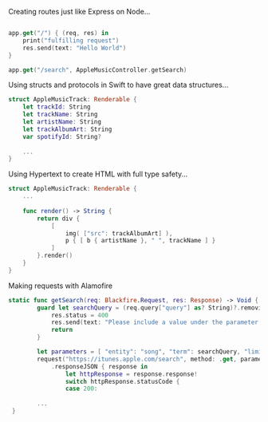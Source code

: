 Creating routes just like Express on Node...

```swift

app.get("/") { (req, res) in
    print("fulfilling request")
    res.send(text: "Hello World")
}

app.get("/search", AppleMusicController.getSearch)

```

Using structs and protocols in Swift to have great data structures...

```swift
struct AppleMusicTrack: Renderable {
    let trackId: String
    let trackName: String
    let artistName: String
    let trackAlbumArt: String
    var spotifyId: String?
    
    ...
}
```

Using Hypertext to create HTML with full type safety...
```swift
struct AppleMusicTrack: Renderable {
    ...
    
    func render() -> String {
        return div {
            [
                img( ["src": trackAlbumArt] ),
                p { [ b { artistName }, " ", trackName ] }
            ]
        }.render()
    }
}
```

Making requests with Alamofire

```swift
static func getSearch(req: Blackfire.Request, res: Response) -> Void {
        guard let searchQuery = (req.query["query"] as? String)?.removingPercentEncoding, searchQuery != "" else {
            res.status = 400
            res.send(text: "Please include a value under the parameter \"query\" to search iTunes.")
            return
        }

        let parameters = [ "entity": "song", "term": searchQuery, "limit": "10" ]
        request("https://itunes.apple.com/search", method: .get, parameters: parameters, encoding: URLEncoding.default, headers: nil)
            .responseJSON { response in
                let httpResponse = response.response!
                switch httpResponse.statusCode {
                case 200:
                
        ...
 }

```
